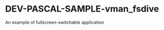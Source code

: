 DEV-PASCAL-SAMPLE-vman_fsdive
=============================

An example of fullscreen-switchable application
